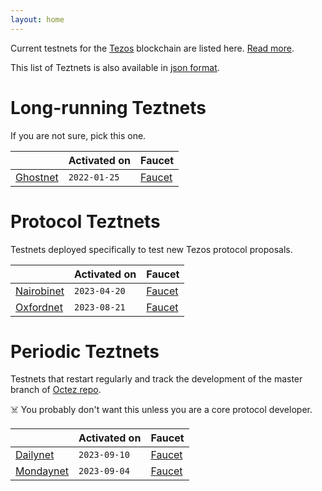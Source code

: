 ```yaml
---
layout: home
---
```


Current testnets for the [Tezos](https://tezos.com) blockchain are listed here. [Read more](about/).

This list of Teztnets is also available in [json format](https://teztnets.xyz/teztnets.json).

# Long-running Teztnets

If you are not sure, pick this one.

| | Activated on | Faucet |
|-------|---------------------|--|
| [Ghostnet](/ghostnet-about) | `2022-01-25` | [Faucet](https://faucet.ghostnet.teztnets.xyz) |



# Protocol Teztnets

Testnets deployed specifically to test new Tezos protocol proposals.

| | Activated on | Faucet |
|-------|---------------------|--|
| [Nairobinet](/nairobinet-about) | `2023-04-20` | [Faucet](https://faucet.nairobinet.teztnets.xyz) |
| [Oxfordnet](/oxfordnet-about) | `2023-08-21` | [Faucet](https://faucet.oxfordnet.teztnets.xyz) |



# Periodic Teztnets

Testnets that restart regularly and track the development of the master branch of [Octez repo](https://gitlab.com/tezos/tezos/).
 
☠️ You probably don't want this unless you are a core protocol developer.

| | Activated on | Faucet |
|-------|---------------------|--|
| [Dailynet](/dailynet-about) | `2023-09-10` | [Faucet](https://faucet.dailynet-2023-09-10.teztnets.xyz) |
| [Mondaynet](/mondaynet-about) | `2023-09-04` | [Faucet](https://faucet.mondaynet-2023-09-04.teztnets.xyz) |



